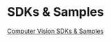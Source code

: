 <!-- 
NavPath: Computer Vision API
LinkLabel: SDKs and Samples
Weight: 65
ExternalLink: https://www.microsoft.com/cognitive-services/en-us/SDK-Sample?api=computer%20vision
services: cognitive-services
-->


# SDKs & Samples

[Computer Vision SDKs & Samples](https://www.microsoft.com/cognitive-services/en-us/SDK-Sample?api=computer%20vision)
